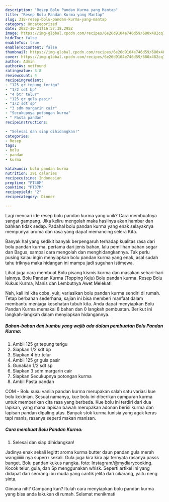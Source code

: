 ```yaml
---
description: "Resep Bolu Pandan Kurma yang Mantap"
title: "Resep Bolu Pandan Kurma yang Mantap"
slug: 318-resep-bolu-pandan-kurma-yang-mantap
category: Uncategorized
date: 2022-10-21T16:57:38.295Z
image: https://img-global.cpcdn.com/recipes/6e26d9104e746d59/680x482cq70/bolu-pandan-kurma-foto-resep-utama.jpg
hideToc: false
enableToc: true
enableTocContent: false
thumbnail: https://img-global.cpcdn.com/recipes/6e26d9104e746d59/680x482cq70/bolu-pandan-kurma-foto-resep-utama.jpg
cover: https://img-global.cpcdn.com/recipes/6e26d9104e746d59/680x482cq70/bolu-pandan-kurma-foto-resep-utama.jpg
author: Admin
authorAv: notfound
ratingvalue: 3.8
reviewcount: 4
recipeingredient:
- "125 gr tepung terigu"
- "1/2 sdt bp"
- "4 btr telur"
- "125 gr gula pasir"
- "1/2 sdt sp"
- "3 sdm margarin cair"
- "Secukupnya potongan kurma"
- " Pasta pandan"
recipeinstructions:

- "Selesai dan siap dihidangkan!"
categories:
- Resep
tags:
- bolu
- pandan
- kurma

katakunci: bolu pandan kurma 
nutrition: 291 calories
recipecuisine: Indonesian
preptime: "PT40M"
cooktime: "PT37M"
recipeyield: "2"
recipecategory: Dinner

---
```





Lagi mencari ide resep bolu pandan kurma yang unik? Cara membuatnya sangat gampang. Jika keliru mengolah maka hasilnya akan hambar dan bahkan tidak sedap. Padahal bolu pandan kurma yang enak selayaknya mempunyai aroma dan rasa yang dapat memancing selera Kita.





Banyak hal yang sedikit banyak berpengaruh terhadap kualitas rasa dari bolu pandan kurma, pertama dari jenis bahan, lalu pemilihan bahan segar dan Bagus, sampai cara mengolah dan menghidangkannya. Tak perlu pusing kalau ingin menyiapkan bolu pandan kurma yang enak,      asal sudah tahu triknya maka hidangan ini mampu jadi suguhan istimewa.














Lihat juga cara membuat Bolu pisang kismis kurma dan masakan sehari-hari lainnya. Bolu Pandan Kurma (Topping Keju) Bolu pandan kurma. Resep Bolu Kukus Kurma, Manis dan Lembutnya Awet Melekat!






Nah, kali ini kita coba, yuk, variasikan bolu pandan kurma sendiri di rumah. Tetap berbahan sederhana, sajian ini bisa memberi manfaat dalam membantu menjaga kesehatan tubuh kita. Anda dapat menyiapkan Bolu Pandan Kurma memakai 8 bahan dan 0 langkah pembuatan. Berikut ini langkah-langkah dalam menyiapkan hidangannya.

<!--inarticleads1-->

##### Bahan-bahan dan bumbu yang wajib ada dalam pembuatan Bolu Pandan Kurma:

1. Ambil 125 gr tepung terigu
1. Siapkan 1/2 sdt bp
1. Siapkan 4 btr telur
1. Ambil 125 gr gula pasir
1. Gunakan 1/2 sdt sp
1. Siapkan 3 sdm margarin cair
1. Siapkan Secukupnya potongan kurma
1. Ambil  Pasta pandan


COM - Bolu susu vanila pandan kurma merupakan salah satu variasi kue bolu kekinian. Sesuai namanya, kue bolu ini diberikan campuran kurma untuk memberikan cita rasa yang berbeda. Kue bolu ini terdiri dari dua lapisan, yang mana lapisan bawah merupakan adonan berisi kurma dan lapisan pandan dipaling atas. Banyak stok kurma tunisia yang agak keras tapi manis, rasanya seperti makan manisan. 

<!--inarticleads2-->

##### Cara membuat Bolu Pandan Kurma:


1. Selesai dan siap dihidangkan!

Jadinya enak sekali legittt aroma kurma butter daun pandan gula merah wangiiiiiii nya superrr sekali. Gula juga kira kira aja ternyata rasanya passs banget. Bolu pandan kukus nangka. foto: Instagram/@mydiarycooking. Kocok telur, gula, dan Sp menggunakan whisk. Seperti artikel ini yang didapat dari seorang ibu muda yang cantik jelita dari cikarang, yaitu neng sinta. 

Gimana nih? Gampang kan? Itulah cara menyiapkan bolu pandan kurma yang bisa anda lakukan di rumah. Selamat menikmati
